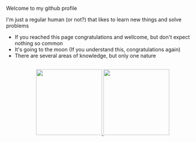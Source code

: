 <div><br>
    <p>
      Welcome to my github profile
    </p>
    <p>
        I'm just a regular human (or not?) that likes to learn new things and solve problems
    </p>
      <ul>
        <li> If you reached this page congratulations and wellcome, but don't expect nothing so common</li>
        <li> It's going to the moon (If you understand this, congratulations again) </li>
        <li> There are several areas of knowledge, but only one nature </li>
    </p>    
<!--  <img align="right" alt="JG-gif" height="150" style="border-radius:50px;" src="https://github.com/JGsouzaa/JGsouzaa/blob/main/picasion.com_7ee3b6d759a244d063fb29152247cc1e.gif">
</div>

<!--##

<div align="center" style="display: inline_block"><br>
  <img align="center" alt="JG-Python" height="30" width="40" src="https://raw.githubusercontent.com/devicons/devicon/master/icons/python/python-original.svg">
  <img align="center" alt="JG-Js" height="30" width="40" src="https://raw.githubusercontent.com/devicons/devicon/master/icons/javascript/javascript-plain.svg">
  <img align="center" alt="JG-SAPABAP" height="30" width="60" src="https://upload.wikimedia.org/wikipedia/commons/5/59/SAP_2011_logo.svg">
  <img align="center" alt="JG-sql" height="30" width="40" src="https://cdn.jsdelivr.net/gh/devicons/devicon/icons/postgresql/postgresql-original.svg">
  <img align="center" alt="JG-C" height="30" width="40" src="https://cdn.jsdelivr.net/gh/devicons/devicon/icons/c/c-original.svg"/>
  <img align="center" alt="JG-HTML" height="30" width="40" src="https://raw.githubusercontent.com/devicons/devicon/master/icons/html5/html5-original.svg">
  <img align="center" alt="JG-CSS" height="30" width="40" src="https://raw.githubusercontent.com/devicons/devicon/master/icons/css3/css3-original.svg">
  <img align="center" alt="JG-VSCode" height="30" width="40" src="https://cdn.jsdelivr.net/gh/devicons/devicon/icons/vscode/vscode-original.svg"/>
</div>
-->
##

<div align="center">
  <a href="https://github.com/JGsouzaa">
  <img height="180em" src="https://github-readme-stats.vercel.app/api?username=JGsouzaa&show_icons=true&theme=merko&include_all_commits=true&count_private=true"/>
  <img height="180em" src="https://github-readme-stats.vercel.app/api/top-langs/?username=JGsouzaa&layout=compact&langs_count=7&theme=merko"/>
</div>
  
##
  


##
  
<!--
**JGsouzaa/JGsouzaa** is a ✨ _special_ ✨ repository because its `README.md` (this file) appears on your GitHub profile.

Here are some ideas to get you started:

- 🔭 I’m currently working on ...
- 🌱 I’m currently learning ...
- 👯 I’m looking to collaborate on ...
- 🤔 I’m looking for help with ...
- 💬 Ask me about ...
- 📫 How to reach me: ...
- 😄 Pronouns: ...
- ⚡ Fun fact: ...
-->
